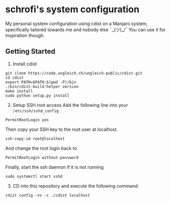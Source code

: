 # schrofi's system configuration
My personal system configuration using cdist on a Manjaro system, specifically tailored towards me and nobody else ¯\_(ツ)_/¯
You can use it for inspiration though.

## Getting Started
1. Install cdist 
```
git clone https://code.ungleich.ch/ungleich-public/cdist.git
cd cdist
export PATH=$PATH:$(pwd -P)/bin
./bin/cdist-build-helper version
make install
sudo python setup.py install
```

2. Setup SSH root access
Add the following line into your `/etc/ssh/sshd_config`
```
PermitRootLogin yes
```

Then copy your SSH key to the root user at localhost.
```
ssh-copy-id root@localhost
```

And change the root login back to
```
PermitRootLogin without-password
```

Finally, start the ssh daemon if it is not running
```
sudo systemctl start sshd
```

3. CD into this repository and execute the following command:
```
cdist config -vv -c ./cdist localhost
```
